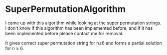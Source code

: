 # SuperPermutationAlgorithm

I came up with this algorithm while looking at the super permutation strings. I don't know if this algorithm has been implemented before, and if it has been implemented before please contact me for removal.

It gives correct super permutation string for n≤6 and forms a partial solution for n ≥ 6.
